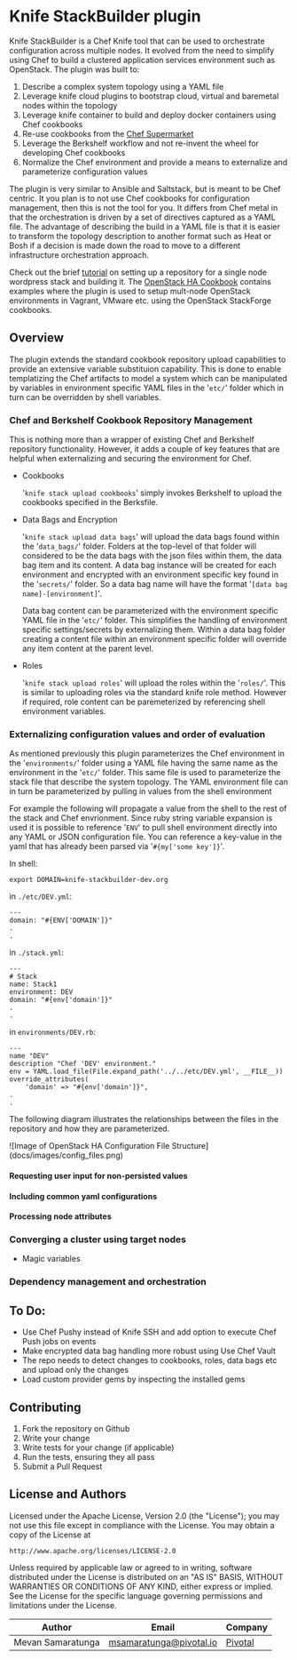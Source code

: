 # Knife StackBuilder plugin

Knife StackBuilder is a Chef Knife tool that can be used to orchestrate configuration across multiple nodes. It
evolved from the need to simplify using Chef to build a clustered application services environment such as OpenStack.
The plugin was built to:

1. Describe a complex system topology using a YAML file
2. Leverage knife cloud plugins to bootstrap cloud, virtual and baremetal nodes within the topology
3. Leverage knife container to build and deploy docker containers using Chef cookbooks
4. Re-use cookbooks from the [Chef Supermarket](http://supermarket.getchef.com)
5. Leverage the Berkshelf workflow and not re-invent the wheel for developing Chef cookbooks
6. Normalize the Chef environment and provide a means to externalize and parameterize configuration values

The plugin is very similar to Ansible and Saltstack, but is meant to be Chef centric. It you plan is to not use Chef
cookbooks for configuration management, then this is not the tool for you. It differs from Chef metal in that the
orchestration is driven by a set of directives captured as a YAML file. The advantage of describing the build in a
YAML file is that it is easier to transform the topology description to another format such as Heat or Bosh if a
decision is made down the road to move to a different infrastructure orchestration approach.

Check out the brief [tutorial](docs/how-to.md) on setting up a repository for a single node wordpress stack and building
it. The [OpenStack HA Cookbook](https://github.com/mevansam/openstack-ha-cookbook) contains examples where the plugin
is used to setup mult-node OpenStack environments in Vagrant, VMware etc. using the OpenStack StackForge cookbooks.

## Overview

The plugin extends the standard cookbook repository upload capabilities to provide an extensive variable substituion
capability. This is done to enable templatizing the Chef artifacts to model a system which can be manipulated by
variables in environment specific YAML files in the '```etc/```' folder which in turn can be overridden by shell
variables.

### Chef and Berkshelf Cookbook Repository Management

This is nothing more than a wrapper of existing Chef and Berkshelf repository functionality. However, it adds a couple
of key features that are helpful when externalizing and securing the environment for Chef.

* Cookbooks

    '```knife stack upload cookbooks```' simply invokes Berkshelf to upload the cookbooks specified in the Berksfile.

* Data Bags and Encryption

    '```knife stack upload data bags```' will upload the data bags found within the '```data_bags/```' folder. Folders
    at the top-level of that folder will considered to be the data bags with the json files within them, the data bag
    item and its content. A data bag instance will be created for each environment and encrypted with an environment
    specific key found in the '```secrets/```' folder. So a data bag name will have the format '```[data bag
    name]-[environment]```'.

    Data bag content can be parameterized with the environment specific YAML file in the '```etc/```' folder. This
    simplifies the handling of environment specific settings/secrets by externalizing them. Within a data bag folder
    creating a content file within an environment specific folder will override any item content at the parent level.

* Roles

    '```knife stack upload roles```' will upload the roles within the '```roles/```'. This is similar to uploading
    roles via the standard knife role method. However if required, role content can be paremeterized by referencing
    shell environment variables.

### Externalizing configuration values and order of evaluation

As mentioned previously this plugin parameterizes the Chef environment in the '```environments/```' folder using a YAML
file having the same name as the environment in the '```etc/```' folder. This same file is used to parameterize the
stack file that describe the system topology. The YAML environment file can in turn be parameterized by pulling in
values from the shell environment

For example the following will propagate a value from the shell to the rest of the stack and Chef envrionment. Since ruby string variable expansion is used it is possible to reference '```ENV```' to pull shell environment directly into any YAML or JSON configuration file. You can reference a key-value in the yaml that has already been parsed via '```#{my['some key']}```'.

In shell:

```
export DOMAIN=knife-stackbuilder-dev.org
```

in ```./etc/DEV.yml```:

```
---
domain: "#{ENV['DOMAIN']}"
.
.
```

in ```./stack.yml```:

```
---
# Stack
name: Stack1
environment: DEV
domain: "#{env['domain']}"
.
.
```

in ```environments/DEV.rb```:

```
---
name "DEV"
description "Chef 'DEV' environment."
env = YAML.load_file(File.expand_path('../../etc/DEV.yml', __FILE__))
override_attributes(
    'domain' => "#{env['domain']}",
.
.
```

The following diagram illustrates the relationships between the files in the repository and how they are
parameterized.

![Image of OpenStack HA Configuration File Structure]
(docs/images/config_files.png)

#### Requesting user input for non-persisted values



#### Including common yaml configurations

#### Processing node attributes

### Converging a cluster using target nodes

* Magic variables

### Dependency management and orchestration

## To Do:

* Use Chef Pushy instead of Knife SSH and add option to execute Chef Push jobs on events
* Make encrypted data bag handling more robust using Use Chef Vault
* The repo needs to detect changes to cookbooks, roles, data bags etc and upload only the changes
* Load custom provider gems by inspecting the installed gems

## Contributing

1. Fork the repository on Github
2. Write your change
3. Write tests for your change (if applicable)
4. Run the tests, ensuring they all pass
5. Submit a Pull Request

## License and Authors

Licensed under the Apache License, Version 2.0 (the "License");
you may not use this file except in compliance with the License.
You may obtain a copy of the License at

    http://www.apache.org/licenses/LICENSE-2.0

Unless required by applicable law or agreed to in writing, software
distributed under the License is distributed on an "AS IS" BASIS,
WITHOUT WARRANTIES OR CONDITIONS OF ANY KIND, either express or implied.
See the License for the specific language governing permissions and
limitations under the License.

Author | Email | Company
-------|-------|--------
Mevan Samaratunga | msamaratunga@pivotal.io | [Pivotal](http://www.pivotal.io)

